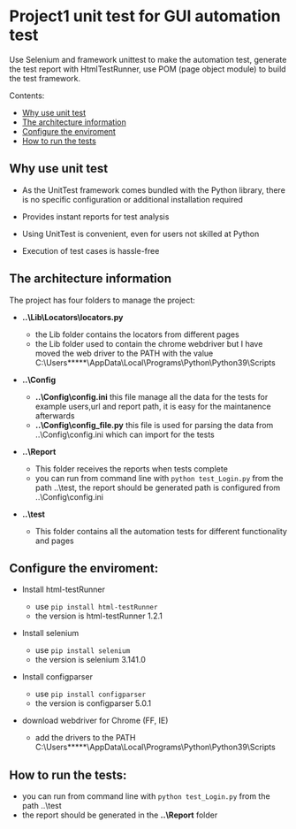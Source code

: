 <!--
  * browser: architecture
  * version: 1.2.0
  * updated: 2020-02-17T02:39:34Z
  * contact: Shuai Wang (shuai.wang.kaos@gmail.com)
-->

# Project1 unit test for GUI automation test

Use Selenium and framework unittest to make the automation test, generate the test report with HtmlTestRunner, use POM (page object module) to build the test framework.

Contents:

* [Why use unit test](#why-use-unit-test)
* [The architecture information](#the-architecture-information)
* [Configure the enviroment](#configure-the-enviroment)
* [How to run the tests](#how-to-run-the-tests)


## Why use unit test

* As the UnitTest framework comes bundled with the Python library, there is no specific configuration or additional installation required

* Provides instant reports for test analysis

* Using UnitTest is convenient, even for users not skilled at Python

* Execution of test cases is hassle-free


## The architecture information

The project has four folders to manage the project:

  * **..\Lib\Locators\locators.py**
    *  the Lib folder contains the locators from different pages
    *  the Lib folder used to contain the chrome webdriver but I have moved the web driver to the PATH with the value C:\Users\*****\AppData\Local\Programs\Python\Python39\Scripts

  * **..\Config**
    * **..\Config\config.ini** this file manage all the data for the tests for example users,url and report path, it is easy for the maintanence afterwards
    * **..\Config\config_file.py** this file is used for parsing the data from ..\Config\config.ini which can import for the tests

  * **..\Report**
    * This folder receives the reports when tests complete  
    * you can run from command line with `python test_Login.py` from the path ..\test, the report should be generated path is configured from ..\Config\config.ini

  * **..\test**
    * This folder contains all the automation tests for different functionality and pages

## Configure the enviroment:

  * Install html-testRunner
    * use `pip install html-testRunner`
    * the version is html-testRunner 1.2.1

  * Install selenium
    * use `pip install selenium`
    * the version is selenium 3.141.0

  * Install configparser
    * use `pip install configparser`
    * the version is configparser 5.0.1

  * download webdriver for Chrome (FF, IE)
    * add the drivers to the PATH C:\Users\*****\AppData\Local\Programs\Python\Python39\Scripts

## How to run the tests:
  * you can run from command line with `python test_Login.py` from the path ..\test
  * the report should be generated in the **..\Report** folder


